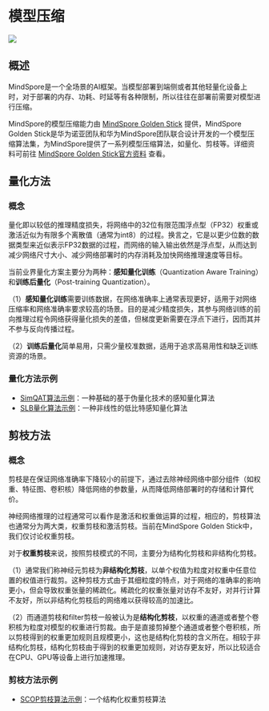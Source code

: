 # 模型压缩

<a href="https://gitee.com/mindspore/docs/blob/r2.0/tutorials/experts/source_zh_cn/infer/model_compression.md" target="_blank"><img src="https://mindspore-website.obs.cn-north-4.myhuaweicloud.com/website-images/r2.0/resource/_static/logo_source.png"></a>

## 概述

MindSpore是一个全场景的AI框架。当模型部署到端侧或者其他轻量化设备上时，对于部署的内存、功耗、时延等有各种限制，所以往往在部署前需要对模型进行压缩。

MindSpore的模型压缩能力由 [MindSpore Golden Stick](https://www.mindspore.cn/golden_stick/docs/zh-CN/master/index.html) 提供，MindSpore Golden Stick是华为诺亚团队和华为MindSpore团队联合设计开发的一个模型压缩算法集，为MindSpore提供了一系列模型压缩算法，如量化、剪枝等。详细资料可前往 [MindSpore Golden Stick官方资料](https://www.mindspore.cn/golden_stick/docs/zh-CN/master/index.html) 查看。

## 量化方法

### 概念

量化即以较低的推理精度损失，将网络中的32位有限范围浮点型（FP32）权重或激活近似为有限多个离散值（通常为int8）的过程。换言之，它是以更少位数的数据类型来近似表示FP32数据的过程，而网络的输入输出依然是浮点型，从而达到减少网络尺寸大小、减少网络部署时的内存消耗及加快网络推理速度等目标。

当前业界量化方案主要分为两种：**感知量化训练**（Quantization Aware Training）和**训练后量化**（Post-training Quantization）。

（1）**感知量化训练**需要训练数据，在网络准确率上通常表现更好，适用于对网络压缩率和网络准确率要求较高的场景。目的是减少精度损失，其参与网络训练的前向推理过程令网络获得量化损失的差值，但梯度更新需要在浮点下进行，因而其并不参与反向传播过程。

（2）**训练后量化**简单易用，只需少量校准数据，适用于追求高易用性和缺乏训练资源的场景。

### 量化方法示例

- [SimQAT算法示例](https://www.mindspore.cn/golden_stick/docs/zh-CN/master/quantization/simqat.html)：一种基础的基于伪量化技术的感知量化算法
- [SLB量化算法示例](https://www.mindspore.cn/golden_stick/docs/zh-CN/master/quantization/slb.html)：一种非线性的低比特感知量化算法

## 剪枝方法

### 概念

剪枝是在保证网络准确率下降较小的前提下，通过去除神经网络中部分组件（如权重、特征图、卷积核）降低网络的参数量，从而降低网络部署时的存储和计算代价。

神经网络推理的过程通常可以看作是激活和权重做运算的过程，相应的，剪枝算法也通常分为两大类，权重剪枝和激活剪枝。当前在MindSpore Golden Stick中，我们仅讨论权重剪枝。

对于**权重剪枝**来说，按照剪枝模式的不同，主要分为结构化剪枝和非结构化剪枝。

（1）通常我们称神经元剪枝为**非结构化剪枝**，以单个权值为粒度对权重中任意位置的权值进行裁剪。这种剪枝方式由于其细粒度的特点，对于网络的准确率的影响更小，但会导致权重张量的稀疏化。稀疏化的权重张量对访存不友好，对并行计算不友好，所以非结构化剪枝后的网络难以获得较高的加速比。

（2）而通道剪枝和filter剪枝一般被认为是**结构化剪枝**，以权重的通道或者整个卷积核为粒度对模型的权重进行剪裁。由于是直接剪掉整个通道或者整个卷积核，所以剪枝得到的权重更加规则且规模更小，这也是结构化剪枝的含义所在。相较于非结构化剪枝，结构化剪枝由于得到的权重更加规则，对访存更友好，所以比较适合在CPU、GPU等设备上进行加速推理。

### 剪枝方法示例

- [SCOP剪枝算法示例](https://www.mindspore.cn/golden_stick/docs/zh-CN/master/pruner/scop.html)：一个结构化权重剪枝算法

